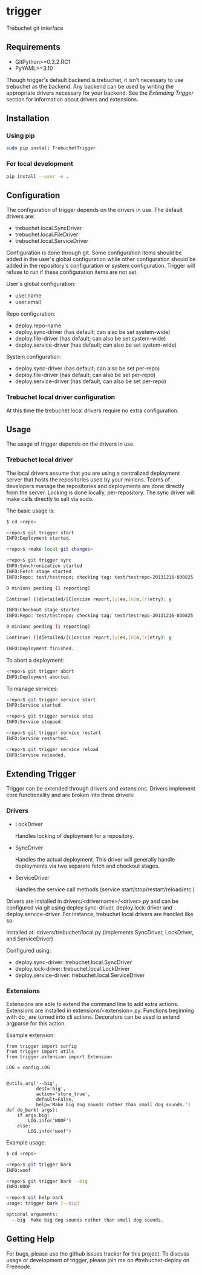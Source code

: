 trigger
=======

Trebuchet git interface

Requirements
------------

* GitPython>=0.3.2.RC1
* PyYAML>=3.10

Though trigger's default backend is trebuchet, it isn't necessary to use trebuchet as the backend. Any backend can be used by writing the appropriate drivers necessary for your backend. See the _Extending Trigger_ section for information about drivers and extensions.

Installation
------------

### Using pip ###

```bash
sudo pip install TrebuchetTrigger
```

### For local development ###
```bash
pip install --user -e .
```

Configuration
-------------

The configuration of trigger depends on the drivers in use. The default drivers are:

* trebuchet.local.SyncDriver
* trebuchet.local.FileDriver
* trebuchet.local.ServiceDriver

Configuration is done through git. Some configuration items should be added in the user's global configuration while other configuration should be added in the repository's configuration or system configuration. Trigger will refuse to run if these configuration items are not set.

User's global configuration:

* user.name
* user.email

Repo configuration:

* deploy.repo-name
* deploy.sync-driver (has default; can also be set system-wide)
* deploy.file-driver (has default; can also be set system-wide)
* deploy.service-driver (has default; can also be set system-wide)

System configuration:

* deploy.sync-driver (has default; can also be set per-repo)
* deploy.file-driver (has default; can also be set per-repo)
* deploy.service-driver (has default; can also be set per-repo)

### Trebuchet local driver configuration ###

At this time the trebuchet local drivers require no extra configuration.

Usage
-----

The usage of trigger depends on the drivers in use.

### Trebuchet local driver ###

The local drivers assume that you are using a centralized deployment server that hosts the repositories used by your minions. Teams of developers manage the repositories and deployments are done directly from the server. Locking is done locally, per-repository. The sync driver will make calls directly to salt via sudo.

The basic usage is:

```bash
$ cd <repo>

<repo>$ git trigger start
INFO:Deployment started.

<repo>$ <make local git changes>

<repo>$ git trigger sync
INFO:Synchronization started
INFO:Fetch stage started
INFO:Repo: test/testrepo; checking tag: test/testrepo-20131216-030825

0 minions pending (1 reporting)

Continue? ([d]etailed/[C]oncise report,[y]es,[n]o,[r]etry): y

INFO:Checkout stage started
INFO:Repo: test/testrepo; checking tag: test/testrepo-20131216-030825

0 minions pending (1 reporting)

Continue? ([d]etailed/[C]oncise report,[y]es,[n]o,[r]etry): y

INFO:Deployment finished.
```

To abort a deployment:

```bash
<repo>$ git trigger abort
INFO:Deployment aborted.
```

To manage services:

```bash
<repo>$ git trigger service start
INFO:Service started.

<repo>$ git trigger service stop
INFO:Service stopped.

<repo>$ git trigger service restart
INFO:Service restarted.

<repo>$ git trigger service reload
INFO:Service reloaded.
```

Extending Trigger
-----------------

Trigger can be extended through drivers and extensions. Drivers implement core functionality and are broken into three drivers:

### Drivers ###

* LockDriver

  Handles locking of deployment for a repository.

* SyncDriver

  Handles the actual deployment. This driver will generally handle deployments via two separate fetch and checkout stages.

* ServiceDriver

  Handles the service call methods (service start/stop/restart/reload/etc.)

Drivers are installed in drivers/\<drivername\>/\<driver\>.py and can be configured via git using deploy.sync-driver, deploy.lock-driver and deploy.service-driver. For instance, trebuchet local drivers are handled like so:

Installed at: drivers/trebuchet/local.py (implements SyncDriver, LockDriver, and ServiceDriver)

Configured using:

* deploy.sync-driver: trebuchet.local.SyncDriver
* deploy.lock-driver: trebuchet.local.LockDriver
* deploy.service-driver: trebuchet.local.ServiceDriver

### Extensions ###

Extensions are able to extend the command line to add extra actions. Extensions are installed in extensions/\<extension\>.py. Functions beginning with do\_ are turned into cli actions. Decorators can be used to extend argparse for this action.

Example extension:

    from trigger import config
    from trigger import utils
    from trigger.extension import Extension

    LOG = config.LOG


    @utils.arg('--big',
               dest='big',
               action='store_true',
               default=False,
               help='Make big dog sounds rather than small dog sounds.')
    def do_bark( args):
        if args.big:
            LOG.info('WOOF')
        else:
            LOG.info('woof')

Example usage:

```bash
$ cd <repo>

<repo>$ git trigger bark
INFO:woof

<repo>$ git trigger bark --big
INFO:WOOF

<repo>$ git help bark
usage: trigger bark [--big]

optional arguments:
  --big  Make big dog sounds rather than small dog sounds.
```

Getting Help
------------

For bugs, please use the github issues tracker for this project. To discuss usage or development of trigger, please join me on #trebuchet-deploy on Freenode.
